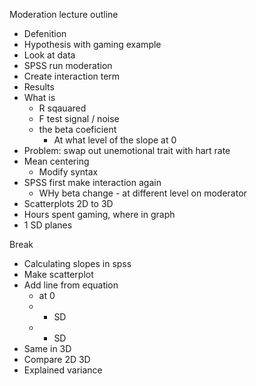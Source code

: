 Moderation lecture outline

* Defenition
* Hypothesis with gaming example
* Look at data
* SPSS run moderation
* Create interaction term
* Results
* What is
    * R sqauared
    * F test signal / noise
    * the beta coeficient
        * At what level of the slope at 0
* Problem: swap out unemotional trait with hart rate
* Mean centering
    * Modify syntax
* SPSS first make interaction again
    * WHy beta change - at different level on moderator
* Scatterplots 2D to 3D
* Hours spent gaming, where in graph
* 1 SD planes

Break

* Calculating slopes in spss
* Make scatterplot
* Add line from equation
    * at 0
    * + SD
    * - SD
* Same in 3D
* Compare 2D 3D
* Explained variance

